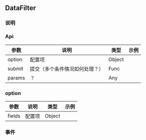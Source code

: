 ## DataFilter

### 说明


### Api

| 参数 | 说明 | 类型 | 示例 |
| --- | --- | --- | --- |
| option | 配置项 | Object |
| submit | 提交（多个条件情况如何处理？） | Func |
| params | ？ | Any |


### option

| 参数 | 说明 | 类型 | 示例 |
| --- | --- | --- | --- |
| fields | 配置项 | Object | 


### 事件



